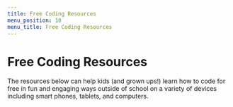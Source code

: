 ```yaml
---
title: Free Coding Resources
menu_position: 10
menu_title: Free Coding Resources
---
```

# Free Coding Resources

The resources below can help kids (and grown ups!) learn how to code for free in fun and engaging ways outside of school on a variety of devices including smart phones, tablets, and computers.

